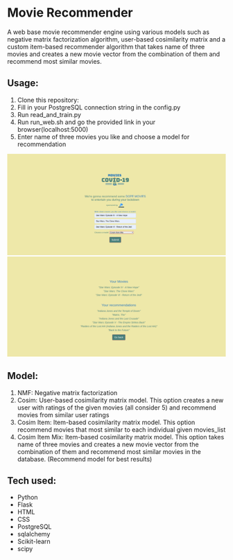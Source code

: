 # Movie Recommender

A web base movie recommender engine using various models such as negative matrix factorization algorithm, user-based cosimilarity matrix and a custom item-based recommender algorithm that takes name of three movies and creates a new movie vector from the combination of them and recommend most similar movies.

## Usage:
 1. Clone this repository:
 2. Fill in your PostgreSQL connection string in the config.py
 3. Run read_and_train.py
 4. Run run_web.sh and go the provided link in your browser(localhost:5000)
 5. Enter name of three movies you like and choose a model for recommendation

![Choosing the moveis](./webpage_1.png)
![Recommendations](./webpage_2.png)

## Model:
  1. NMF: Negative matrix factorization
  2. Cosim: User-based cosimilarity matrix model. This option creates a new user with ratings of the given movies (all consider 5) and recommend movies from similar user ratings
  3. Cosim Item: Item-based cosimilarity matrix model. This option recommend movies that most similar to each individual given movies_list
  4. Cosim Item Mix: Item-based cosimilarity matrix model. This option takes name of three movies and creates a new movie vector from the combination of them and recommend most similar movies in the database. (Recommend model for best results)



## Tech used:
 - Python
 - Flask
 - HTML
 - CSS
 - PostgreSQL
 - sqlalchemy
 - Scikit-learn
 - scipy
